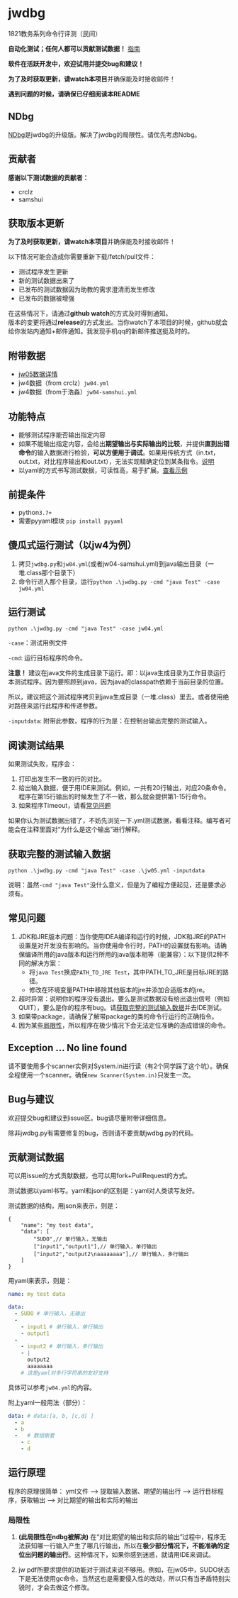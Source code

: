 # jwdbg

1821教务系列命令行评测（民间）

**自动化测试；任何人都可以贡献测试数据！** [指南](#贡献测试数据)

**软件在活跃开发中，欢迎试用并提交bug和建议！**

**为了及时获取更新，请watch本项目**并确保能及时接收邮件！

**遇到问题的时候，请确保已仔细阅读本README**

## NDbg
[NDbg](./ndbg-readme.md)是jwdbg的升级版。解决了jwdbg的局限性。请优先考虑Ndbg。
 

## 贡献者
**感谢以下测试数据的贡献者：**  
- crclz  
- samshui

## 获取版本更新 
**为了及时获取更新，请watch本项目**并确保能及时接收邮件！  

以下情况可能会造成你需要重新下载/fetch/pull文件：
- 测试程序发生更新
- 新的测试数据出来了
- 已发布的测试数据因为助教的需求澄清而发生修改
- 已发布的数据被增强

在这些情况下，请通过**github watch**的方式及时得到通知。  
版本的变更将通过**release**的方式发出。当你watch了本项目的时候，github就会给你发站内通知+邮件通知。我发现手机qq的新邮件推送挺及时的。

## 附带数据
- [jw05数据详情](./jw05-readme.md)
- jw4数据（from crclz）`jw04.yml`
- jw4数据（from于浩淼）`jw04-samshui.yml`

## 功能特点
- 能够测试程序能否输出指定内容
- 如果不能输出指定内容，会给出**期望输出与实际输出的比较**，并提供**直到出错命令**的输入数据进行检验，**可以方便用于调试**。如果用传统方式（in.txt，out.txt，对比程序输出和out.txt），无法实现精确定位到某条指令。[说明](#阅读测试结果)
- 以yaml的方式书写测试数据，可读性高，易于扩展。[查看示例](./jw04.yml)

## 前提条件
- python`3.7+`
- 需要pyyaml模块 `pip install pyyaml`

## 傻瓜式运行测试（以jw4为例）
1. 拷贝`jwdbg.py`和`jw04.yml`(或者jw04-samshui.yml)到java输出目录（一堆.class那个目录下）
2. 命令行进入那个目录，运行`python .\jwdbg.py -cmd "java Test" -case jw04.yml`

## 运行测试
`python .\jwdbg.py -cmd "java Test" -case jw04.yml`

`-case`：测试用例文件

`-cmd`: 运行目标程序的命令。

**注意！** 建议在java文件的生成目录下运行。即：以java生成目录为工作目录运行本测试程序。因为要照顾到java，因为java的classpath依赖于当前目录的位置。

所以，建议把这个测试程序拷贝到java生成目录（一堆.class）里去。或者使用绝对路径来运行此程序和传递参数。

`-inputdata`: 附带此参数，程序的行为是：在控制台输出完整的测试输入。

## 阅读测试结果
如果测试失败，程序会：
1. 打印出发生不一致的行的对比。
2. 给出输入数据，便于用IDE来测试。例如，一共有20行输出，对应20条命令。程序在第15行输出的时候发生了不一致，那么就会提供第1-15行命令。
3. 如果程序Timeout，请看[常见问题](#常见问题)

如果你认为测试数据出错了，不妨先浏览一下.yml测试数据，看看注释。编写者可能会在注释里面对“为什么是这个输出”进行解释。

## 获取完整的测试输入数据
`python .\jwdbg.py -cmd "java Test" -case .\jw05.yml -inputdata`

说明：虽然`-cmd "java Test"`没什么意义，但是为了编程方便起见，还是要求必须有。

## 常见问题
1. JDK和JRE版本问题：当你使用IDEA编译和运行的时候，JDK和JRE的PATH设置是对开发没有影响的。当你使用命令行时，PATH的设置就有影响。请确保编译所用的java版本和运行所用的java版本相等（能兼容）：以下提供2种不同的解决方案：
   - 将`java Test`换成`PATH_TO_JRE Test`，其中PATH_TO_JRE是目标JRE的路径。
   - 修改在环境变量PATH中移除其他版本的jre并添加合适版本的jre。
2. 超时异常：说明你的程序没有退出。要么是测试数据没有给出退出信号（例如QUIT），要么是你的程序有bug。请[获取完整的测试输入数据](#获取完整的测试输入数据)并去IDE测试。
3. 如果带package，请确保了解带package的类的命令行运行的正确指令。
4. 因为某些[局限性](#局限性)，所以程序在极少情况下会无法定位准确的造成错误的命令。

## Exception ... No line found
请不要使用多个scanner实例对System.in进行读（有2个同学踩了这个坑）。确保全程使用一个scanner。确保`new Scanner(System.in)`只发生一次。


## Bug与建议
欢迎提交bug和建议到issue区。bug请尽量附带详细信息。

除非jwdbg.py有需要修复的bug，否则请不要贡献jwdbg.py的代码。

## 贡献测试数据
可以用issue的方式贡献数据，也可以用fork+PullRequest的方式。

测试数据以yaml书写。yaml和json的区别是：yaml对人类读写友好。

测试数据的结构，用json来表示，则是：
```jsonc
{
    "name": "my test data",
    "data": [
        "SUDO",// 单行输入，无输出
        ["input1","output1"],// 单行输入，单行输出
        ["input2","output2\naaaaaaaa"],// 单行输入，多行输出
    ]
}
```
用yaml来表示，则是：
```yaml
name: my test data

data:
  - SUDO # 单行输入，无输出
  -
    - input1 # 单行输入，单行输出
    - output1
  - 
    - input2 # 单行输入，多行输出
    - |
      output2
      aaaaaaaa
    # 这是yaml对多行字符串的友好支持
```

具体可以参考`jw04.yml`的内容。

附上yaml一般用法（部分）：
```yaml
data: # data:[a, b, [c,d] ]
  - a
  - b
  -   # 数组嵌套
    - c
    - d
```

## 运行原理
程序的原理很简单：
yml文件 --> 提取输入数据、期望的输出行 --> 运行目标程序，获取输出 --> 对比期望的输出和实际的输出

### 局限性

1. **(此局限性在ndbg被解决)** 在“对比期望的输出和实际的输出”过程中，程序无法获知哪一行输入产生了哪几行输出，所以在**极少部分情况下，不能准确的定位出问题的输出行**。这种情况下，如果你感到迷惑，就请用IDE来调试。

2. jw pdf所要求提供的功能对于测试来说不够用。例如，在jw05中，SUDO状态下是无法使用gc命令。当然这也是需要侵入性的改动，所以只有当矛盾特别尖锐时，才会去做这个修改。